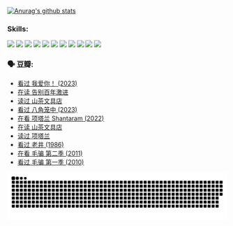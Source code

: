 
[![Anurag's github stats](https://github-readme-stats.vercel.app/api?username=w940853815)](https://github.com/anuraghazra/github-readme-stats)

### Skills:

<code><img height="32" src="https://cdn.jsdelivr.net/npm/simple-icons@v5/icons/python.svg"></code>
<code><img height="32" src="https://cdn.jsdelivr.net/npm/simple-icons@v5/icons/javascript.svg"></code>
<code><img height="32" src="https://cdn.jsdelivr.net/npm/simple-icons@v5/icons/django.svg"></code>
<code><img height="32" src="https://cdn.jsdelivr.net/npm/simple-icons@v5/icons/flask.svg"></code>
<code><img height="32" src="https://cdn.jsdelivr.net/npm/simple-icons@v5/icons/vuetify.svg"></code>
<code><img height="32" src="https://cdn.jsdelivr.net/npm/simple-icons@v5/icons/git.svg"></code>
<code><img height="32" src="https://cdn.jsdelivr.net/npm/simple-icons@v5/icons/docker.svg"></code>
<code><img height="32" src="https://cdn.jsdelivr.net/npm/simple-icons@v5/icons/postgresql.svg"></code>
<code><img height="32" src="https://cdn.jsdelivr.net/npm/simple-icons@v5/icons/elasticsearch.svg"></code>
<code><img height="32" src="https://cdn.jsdelivr.net/npm/simple-icons@v5/icons/macos.svg"></code>
<code><img height="32" src="https://cdn.jsdelivr.net/npm/simple-icons@v5/icons/linux.svg"></code>

### 🗣 豆瓣:

<!-- DOUBAN-ACTIVITIES:START -->
- [看过 我爱你！‎ (2023)](https://www.douban.com/people/136069238/status/4385556252/?_i=96047256)
- [在读 告别百年激进](https://www.douban.com/people/136069238/status/4374953075/?_i=96047256)
- [读过 山茶文具店](https://www.douban.com/people/136069238/status/4374952154/?_i=96047256)
- [看过 八角笼中‎ (2023)](https://www.douban.com/people/136069238/status/4367541707/?_i=96047256)
- [在看 项塔兰 Shantaram‎ (2022)](https://www.douban.com/people/136069238/status/4365497032/?_i=96047256)
- [在读 山茶文具店](https://www.douban.com/people/136069238/status/4364620725/?_i=96047256)
- [读过 项塔兰](https://www.douban.com/people/136069238/status/4364620288/?_i=96047256)
- [看过 老井‎ (1986)](https://www.douban.com/people/136069238/status/4362366672/?_i=96047256)
- [在看 毛骗 第二季‎ (2011)](https://www.douban.com/people/136069238/status/4355752869/?_i=96047256)
- [看过 毛骗 第一季‎ (2010)](https://www.douban.com/people/136069238/status/4355752667/?_i=96047256)
<!-- DOUBAN-ACTIVITIES:END -->


![Snake animation](https://raw.githubusercontent.com/w940853815/w940853815/output/github-contribution-grid-snake.svg)

<!--
**w940853815/w940853815** is a ✨ _special_ ✨ repository because its `README.md` (this file) appears on your GitHub profile.

Here are some ideas to get you started:

- 🔭 I’m currently working on ...
- 🌱 I’m currently learning ...
- 👯 I’m looking to collaborate on ...
- 🤔 I’m looking for help with ...
- 💬 Ask me about ...
- 📫 How to reach me: ...
- 😄 Pronouns: ...
- ⚡ Fun fact: ...
-->
